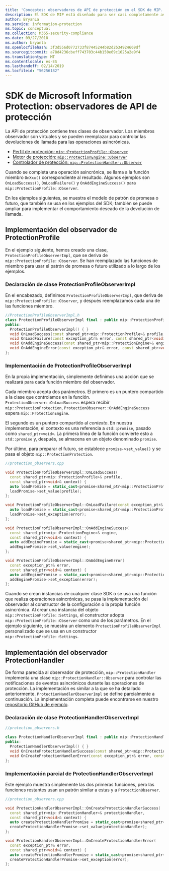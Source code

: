 ```yaml
---
title: 'Conceptos: observadores de API de protección en el SDK de MIP.'
description: El SDK de MIP está diseñado para ser casi completamente asincrónico. Este artículo le ayudará a comprender cómo se implementan y se usan los observadores de API de protección para el asincronismo.
author: BryanLa
ms.service: information-protection
ms.topic: conceptual
ms.collection: M365-security-compliance
ms.date: 09/27/2018
ms.author: bryanla
ms.openlocfilehash: 3f3d556d0772733f87445244b82d2b34924669df
ms.sourcegitcommit: a78d4236cbeff743703c44b150e69c1625a2e9f4
ms.translationtype: MT
ms.contentlocale: es-ES
ms.lasthandoff: 02/14/2019
ms.locfileid: "56256182"
---
```

# <a name="microsoft-information-protection-sdk---protection-api-observers"></a>SDK de Microsoft Information Protection: observadores de API de protección

La API de protección contiene tres clases de observador. Los miembros observador son virtuales y se pueden reemplazar para controlar las devoluciones de llamada para las operaciones asincrónicas.

- [Perfil de protección: `mip::ProtectionProfile::Observer`](reference/class_mip_ProtectionProfile_observer.md)
- [Motor de protección: `mip::ProtectionEngine::Observer`](reference/class_mip_ProtectionEngine_observer.md)
- [Controlador de protección: `mip::ProtectionHandler::Observer`](reference/class_mip_Protectionhandler_observer.md)

Cuando se completa una operación asincrónica, se llama a la función miembro `OnXxx()` correspondiente al resultado. Algunos ejemplos son `OnLoadSuccess()`, `OnLoadFailure()` y `OnAddEngineSuccess()` para `mip::ProtectionProfile::Observer`.

En los ejemplos siguientes, se muestra el modelo de patrón de promesa o futuro, que también se usa en los ejemplos del SDK; también se puede ampliar para implementar el comportamiento deseado de la devolución de llamada. 

## <a name="protectionprofile-observer-implementation"></a>Implementación del observador de ProtectionProfile

En el ejemplo siguiente, hemos creado una clase, `ProtectionProfileObserverImpl`, que se deriva de `mip::ProtectionProfile::Observer`. Se han reemplazado las funciones de miembro para usar el patrón de promesa o futuro utilizado a lo largo de los ejemplos.

### <a name="protectionprofileobserverimpl-class-declaration"></a>Declaración de clase ProtectionProfileObserverImpl

En el encabezado, definimos `ProtectionProfileObserverImpl`, que deriva de `mip::ProtectionProfile::Observer`, y después reemplazamos cada una de las funciones miembro.

```cpp
//ProtectionProfileObserverImpl.h
class ProtectionProfileObserverImpl final : public mip::ProtectionProfile::Observer {
public:
  ProtectionProfileObserverImpl() { }
  void OnLoadSuccess(const shared_ptr<mip::ProtectionProfile>& profile, const shared_ptr<void>& context) override;
  void OnLoadFailure(const exception_ptr& error, const shared_ptr<void>& context) override;
  void OnAddEngineSuccess(const shared_ptr<mip::ProtectionEngine>& engine, const shared_ptr<void>& context) override;
  void OnAddEngineError(const exception_ptr& error, const shared_ptr<void>& context) override;
};
```

### <a name="protectionprofileobserverimpl-implementation"></a>Implementación de ProtectionProfileObserverImpl

En la propia implementación, simplemente definimos una acción que se realizará para cada función miembro del observador.

Cada miembro acepta dos parámetros. El primero es un puntero compartido a la clase que controlamos en la función. `ProtectionObserver::OnLoadSuccess` espera recibir `mip::ProtectionProtection`, `ProtectionObserver::OnAddEngineSuccess` espera `mip::ProtectionEngine`.

El segundo es un puntero compartido al *contexto*. En nuestra implementación, el contexto es una referencia a `std::promise`, pasado como `shared_ptr<void>`. La primera línea de la función convierte esto a `std::promise` y, después, se almacena en un objeto denominado `promise`.

Por último, para preparar el futuro, se establece `promise->set_value()` y se pasa el objeto `mip::ProtectionProtection`.

```cpp
//protection_observers.cpp

void ProtectionProfileObserverImpl::OnLoadSuccess(
  const shared_ptr<mip::ProtectionProfile>& profile,
  const shared_ptr<void>& context) {
  auto loadPromise = static_cast<promise<shared_ptr<mip::ProtectionProfile>>*>(context.get());
  loadPromise->set_value(profile);
};

void ProtectionProfileObserverImpl::OnLoadFailure(const exception_ptr& error, const shared_ptr<void>& context) {
  auto loadPromise = static_cast<promise<shared_ptr<mip::ProtectionProfile>>*>(context.get());
  loadPromise->set_exception(error);
};

void ProtectionProfileObserverImpl::OnAddEngineSuccess(
  const shared_ptr<mip::ProtectionEngine>& engine,
  const shared_ptr<void>& context) {
  auto addEnginePromise = static_cast<promise<shared_ptr<mip::ProtectionEngine>>*>(context.get());
  addEnginePromise->set_value(engine);
};

void ProtectionProfileObserverImpl::OnAddEngineError(
  const exception_ptr& error,
  const shared_ptr<void>& context) {
  auto addEnginePromise = static_cast<promise<shared_ptr<mip::ProtectionEngine>>*>(context.get());
  addEnginePromise->set_exception(error);
};
```

Cuando se crean instancias de cualquier clase SDK o se usa una función que realiza operaciones asincrónicas, se pasa la implementación del observador al constructor de la configuración o la propia función asincrónica. Al crear una instancia del objeto `mip::ProtectionProfile::Settings`, el constructor adopta `mip::ProtectionProfile::Observer` como uno de los parámetros. En el ejemplo siguiente, se muestra un elemento `ProtectionProfileObserverImpl` personalizado que se usa en un constructor `mip::ProtectionProfile::Settings`.

## <a name="protectionhandler-observer-implementation"></a>Implementación del observador ProtectionHandler

De forma parecida al observador de protección, `mip::ProtectionHandler` implementa una clase `mip::ProtectionHandler::Observer` para controlar las notificaciones de eventos asincrónicos durante las operaciones de protección. La implementación es similar a la que se ha detallado anteriormente. `ProtectionHandlerObserverImpl` se define parcialmente a continuación. La implementación completa puede encontrarse en nuestro [repositorio GitHub de ejemplo](https://azure.microsoft.com/resources/samples/?sort=0&term=mip+sdk).

### <a name="protectionhandlerobserverimpl-class-declaration"></a>Declaración de clase ProtectionHandlerObserverImpl

```cpp
//protection_observers.h

class ProtectionHandlerObserverImpl final : public mip::ProtectionHandler::Observer {
public:
  ProtectionHandlerObserverImpl() { }
  void OnCreateProtectionHandlerSuccess(const shared_ptr<mip::ProtectionHandler>& protectionHandler, const shared_ptr<void>& context) override;
  void OnCreateProtectionHandlerError(const exception_ptr& error, const shared_ptr<void>& context) override;
};
```

### <a name="protectionhandlerobserverimpl-partial-implementation"></a>Implementación parcial de ProtectionHandlerObserverImpl

Este ejemplo muestra simplemente las dos primeras funciones, pero las funciones restantes usan un patrón similar a estas y a `ProtectionObserver`.

```cpp
//protection_observers.cpp

void ProtectionHandlerObserverImpl::OnCreateProtectionHandlerSuccess(
  const shared_ptr<mip::ProtectionHandler>& protectionHandler,
  const shared_ptr<void>& context) {
  auto createProtectionHandlerPromise = static_cast<promise<shared_ptr<mip::ProtectionHandler>>*>(context.get());
  createProtectionHandlerPromise->set_value(protectionHandler);
};

void ProtectionHandlerObserverImpl::OnCreateProtectionHandlerError(
  const exception_ptr& error,
  const shared_ptr<void>& context) {
  auto createProtectionHandlerPromise = static_cast<promise<shared_ptr<mip::ProtectionHandler>>*>(context.get());
  createProtectionHandlerPromise->set_exception(error);
};
```

